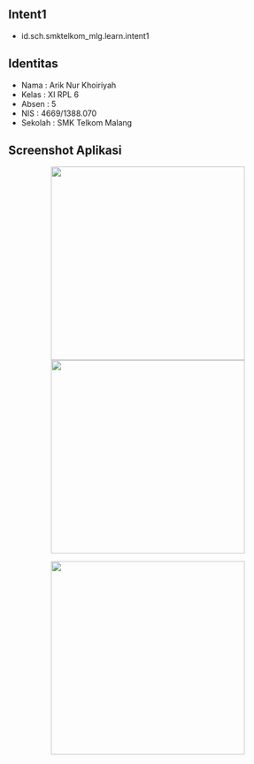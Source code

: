 ## Intent1
* id.sch.smktelkom_mlg.learn.intent1

## Identitas
* Nama  : Arik Nur Khoiriyah
* Kelas : XI RPL 6
* Absen : 5
* NIS   : 4669/1388.070
* Sekolah : SMK Telkom Malang

## Screenshot Aplikasi
<p align="center">
  <img src="http://i66.tinypic.com/24btan6.jpg" width="350"/>
  <img src="http://i68.tinypic.com/4u8kt0.jpg" width="350"/>
</p>
<p align="center">
  <img src="http://i63.tinypic.com/2hevj8p.jpg" width="350"/>
</p>
